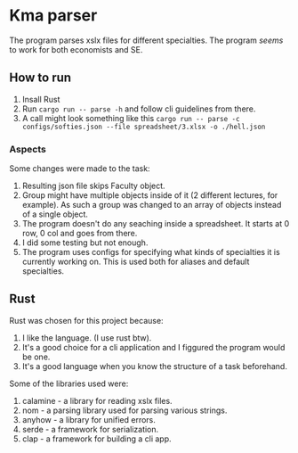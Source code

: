 
# Kma parser
The program parses xslx files for different specialties.
The program *seems* to work for both economists and SE.

## How to run

1. Insall Rust
2. Run `cargo run -- parse -h` and follow cli guidelines from there.
3. A call might look something like this `cargo run -- parse -c configs/softies.json --file spreadsheet/3.xlsx -o ./hell.json`

### Aspects
Some changes were made to the task:
  1. Resulting json file skips Faculty object.
  2. Group might have multiple objects inside of it (2 different lectures, for example). As such a group was changed to an array of objects instead of a single object.
  3. The program doesn't do any seaching inside a spreadsheet. It starts at 0 row, 0 col and goes from there.
  4. I did some testing but not enough.
  5. The program uses configs for specifying what kinds of specialties it is currently working on. This is used both for aliases and default specialties.

## Rust
Rust was chosen for this project because:
  1. I like the language. (I use rust btw).
  2. It's a good choice for a cli application and I figgured the program would be one.
  3. It's a good language when you know the structure of a task beforehand.

Some of the libraries used were:
  1. calamine - a library for reading xslx files.
  2. nom - a parsing library used for parsing various strings.
  3. anyhow - a library for unified errors.
  4. serde - a framework for serialization.
  5. clap - a framework for building a cli app.



